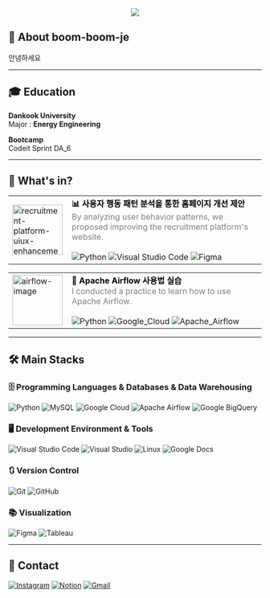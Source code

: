 <div align= "center">
    <img src="https://capsule-render.vercel.app/api?type=waving&color=0:3893cc,100:399e15&height=180&text=Welcome to boom-boom-je's github%20🙌&animation=&fontColor=ffffff&fontSize=60" />
</div>

## 👋 About boom-boom-je

안녕하세요

---

## 🎓 Education

**Dankook University**  
Major : **Energy Engineering**  

**Bootcamp**  
Codeit Sprint DA_6

---

## 📃 What's in?

<table>
  <tr>
    <td>
      <a href="https://github.com/boom-boom-je/recruitment-platform-uiux-enhancement" target="_blank">
        <img src="https://private-user-images.githubusercontent.com/217563497/470778457-eeb65e5d-2a39-48dd-a414-1f99736c90a6.png?jwt=eyJhbGciOiJIUzI1NiIsInR5cCI6IkpXVCJ9.eyJpc3MiOiJnaXRodWIuY29tIiwiYXVkIjoicmF3LmdpdGh1YnVzZXJjb250ZW50LmNvbSIsImtleSI6ImtleTUiLCJleHAiOjE3NTM0NDU4NzcsIm5iZiI6MTc1MzQ0NTU3NywicGF0aCI6Ii8yMTc1NjM0OTcvNDcwNzc4NDU3LWVlYjY1ZTVkLTJhMzktNDhkZC1hNDE0LTFmOTk3MzZjOTBhNi5wbmc_WC1BbXotQWxnb3JpdGhtPUFXUzQtSE1BQy1TSEEyNTYmWC1BbXotQ3JlZGVudGlhbD1BS0lBVkNPRFlMU0E1M1BRSzRaQSUyRjIwMjUwNzI1JTJGdXMtZWFzdC0xJTJGczMlMkZhd3M0X3JlcXVlc3QmWC1BbXotRGF0ZT0yMDI1MDcyNVQxMjEyNTdaJlgtQW16LUV4cGlyZXM9MzAwJlgtQW16LVNpZ25hdHVyZT0zY2Q4ZjZkYzVmYzAzZjFjYjA4MTM5MDJjMDc3MzUyMzNjMGI2ZWI1MDc3MzdiNzE2YmNhOWYwMjYxNTA1MjM4JlgtQW16LVNpZ25lZEhlYWRlcnM9aG9zdCJ9.IdYEl2rnS00meuRQ2YRTyBjjYK2II8Xp8DKwwte8hYk" width="100" alt="recruitment-platform-uiux-enhancement-image">
      </a>
    </td>
    <td style="vertical-align: top; padding-left: 10px;">
      <strong>
        <a href="https://github.com/boom-boom-je/recruitment-platform-uiux-enhancement" target="_blank" style="text-decoration: none; color: #000000;">
          📊 사용자 행동 패턴 분석을 통한 홈페이지 개선 제안
        </a>
      </strong><br>
      <span style="color: gray;">
        By analyzing user behavior patterns, we proposed improving the recruitment platform's website.
      </span><br><br>
      <!-- 배지 부분을 Markdown 이미지 문법 대신 HTML <img> 태그로 변경했습니다. -->
      <img src="https://img.shields.io/badge/Python-3776AB?style=for-the-badge&logo=Python&logoColor=white" alt="Python">
      <img src="https://img.shields.io/badge/Visual_Studio_Code-007ACC?style=for-the-badge&logo=visualstudiocode&logoColor=white" alt="Visual Studio Code">
      <img src="https://img.shields.io/badge/Figma-F24E1E?style=for-the-badge&logo=Figma&logoColor=white" alt="Figma">
    </td>
  </tr>
</table>

<table>
  <tr>
    <td>
      <a href="https://github.com/boom-boom-je/airflow-practice" target="_blank">
        <img src="https://private-user-images.githubusercontent.com/217563497/470782642-7b531d7f-7ddb-4f6a-8ab1-0365086a8aae.jpg?jwt=eyJhbGciOiJIUzI1NiIsInR5cCI6IkpXVCJ9.eyJpc3MiOiJnaXRodWIuY29tIiwiYXVkIjoicmF3LmdpdGh1YnVzZXJjb250ZW50LmNvbSIsImtleSI6ImtleTUiLCJleHAiOjE3NTM0NDYwMzksIm5iZiI6MTc1MzQ0NTczOSwicGF0aCI6Ii8yMTc1NjM0OTcvNDcwNzgyNjQyLTdiNTMxZDdmLTdkZGItNGY2YS04YWIxLTAzNjUwODZhOGFhZS5qcGc_WC1BbXotQWxnb3JpdGhtPUFXUzQtSE1BQy1TSEEyNTYmWC1BbXotQ3JlZGVudGlhbD1BS0lBVkNPRFlMU0E1M1BRSzRaQSUyRjIwMjUwNzI1JTJGdXMtZWFzdC0xJTJGczMlMkZhd3M0X3JlcXVlc3QmWC1BbXotRGF0ZT0yMDI1MDcyNVQxMjE1MzlaJlgtQW16LUV4cGlyZXM9MzAwJlgtQW16LVNpZ25hdHVyZT1lMWNiZWRjYWRiMjczYjNiZWI3NGU0YjkyNjZjMWYyZDFhYWVkNThkMWNjZGQzNjU5ODU5NGQxOGMwM2JiMDM2JlgtQW16LVNpZ25lZEhlYWRlcnM9aG9zdCJ9.EuZYRNDZq-k8CmJT-pVx-dAJGKAmNZBIcQ9uMdLSKU4" width="100" alt="airflow-image">
      </a>
    </td>
    <td style="vertical-align: top; padding-left: 10px;">
      <strong>
        <a href="https://github.com/boom-boom-je/airflow-practice" target="_blank" style="text-decoration: none; color: #000000;">
          📖 Apache Airflow 사용법 실습
        </a>
      </strong><br>
      <span style="color: gray;">
        I conducted a practice to learn how to use Apache Airflow.
      </span><br><br>
      <!-- 배지 부분을 Markdown 이미지 문법 대신 HTML <img> 태그로 변경했습니다. -->
      <img src="https://img.shields.io/badge/Python-3776AB?style=for-the-badge&logo=Python&logoColor=white" alt="Python">
      <img src="https://img.shields.io/badge/Google_Cloud-4285F4?style=for-the-badge&logo=Google_Cloud&logoColor=white" alt="Google_Cloud">
      <img src="https://img.shields.io/badge/Apache_Airflow-4479A1?style=for-the-badge&logo=Apache_Airflow&logoColor=white" alt="Apache_Airflow">
    </td>
  </tr>
</table>

---

## 🛠️ Main Stacks

### 🗄️ Programming Languages & Databases & Data Warehousing
![Python](https://img.shields.io/badge/Python-3776AB?style=for-the-badge&logo=Python&logoColor=white)
![MySQL](https://img.shields.io/badge/MySQL-017CEE?style=for-the-badge&logo=MySQL&logoColor=white)
![Google Cloud](https://img.shields.io/badge/Google_Cloud-4285F4?style=for-the-badge&logo=googlecloud&logoColor=white)
![Apache Airflow](https://img.shields.io/badge/Apache_Airflow-4479A1?style=for-the-badge&logo=apacheairflow&logoColor=white)
![Google BigQuery](https://img.shields.io/badge/Google_BigQuery-4285F4?style=for-the-badge&logo=googlebigquery&logoColor=white)

### 🖥️ Development Environment & Tools
![Visual Studio Code](https://img.shields.io/badge/Visual_Studio_Code-007ACC?style=for-the-badge&logo=visualstudiocode&logoColor=white)
![Visual Studio](https://img.shields.io/badge/Visual_Studio-5C2D91?style=for-the-badge&logo=visualstudio&logoColor=white)
![Linux](https://img.shields.io/badge/Linux-FCC624?style=for-the-badge&logo=linux&logoColor=black)
![Google Docs](https://img.shields.io/badge/Google_Docs-4285F4?style=for-the-badge&logo=googledocs&logoColor=white)

### 🔃 Version Control
![Git](https://img.shields.io/badge/Git-F05032?style=for-the-badge&logo=git&logoColor=white)
![GitHub](https://img.shields.io/badge/GitHub-181717?style=for-the-badge&logo=github&logoColor=white)

### 📚 Visualization
![Figma](https://img.shields.io/badge/Figma-F24E1E?style=for-the-badge&logo=Figma&logoColor=white)
![Tableau](https://img.shields.io/badge/Tableau-4285F4?style=for-the-badge&logo=Tableau&logoColor=white)

---

## 📌 Contact

[![Instagram](https://img.shields.io/badge/Instagram-E4405F?style=for-the-badge&logo=Instagram&logoColor=white)](#)
[![Notion](https://img.shields.io/badge/Notion-000000?style=for-the-badge&logo=Notion&logoColor=white)](링크)
[![Gmail](https://img.shields.io/badge/Gmail-EA4335?style=for-the-badge&logo=Gmail&logoColor=white)](mailto:wpqja461200@gmail.com)
